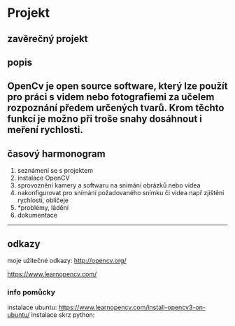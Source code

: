 # Projekt
zavěrečný projekt
---
## popis
OpenCv je open source software, který lze použít pro práci s videm nebo fotografiemi za učelem rozpoznání předem určených tvarů. Krom těchto funkcí je možno při troše snahy dosáhnout i meření rychlosti.
---
## časový harmonogram
  1. seznámení se s projektem
  2. instalace OpenCV
  3. sprovoznění kamery a softwaru na snímání obrázků nebo videa
  4. nakonfigurovat pro snímání požadovaného snímku či videa např zjištění rychlosti, obličeje
  5. *problémy, ládění
  6. dokumentace
  
---
## odkazy
moje užitečné odkazy: http://opencv.org/

https://www.learnopencv.com/


### info pomůcky
instalace ubuntu: https://www.learnopencv.com/install-opencv3-on-ubuntu/
instalace skrz python:
